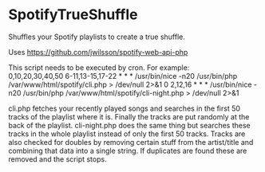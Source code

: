 # SpotifyTrueShuffle
Shuffles your Spotify playlists to create a true shuffle.

Uses https://github.com/jwilsson/spotify-web-api-php

This script needs to be executed by cron. For example:<br>
0,10,20,30,40,50 6-11,13-15,17-22 * * * /usr/bin/nice -n20 /usr/bin/php /var/www/html/spotify/cli.php > /dev/null 2>&1
0 2,12,16 * * * /usr/bin/nice -n20 /usr/bin/php /var/www/html/spotify/cli-night.php > /dev/null 2>&1

cli.php fetches your recently played songs and searches in the first 50 tracks of the playlist where it is. Finally the tracks are put randomly at the back of the playlist.
cli-night.php does the same thing but searches these tracks in the whole playlist instead of only the first 50 tracks.
Tracks are also checked for doubles by removing certain stuff from the artist/title and combining that data into a single string. If duplicates are found these are removed and the script stops.

